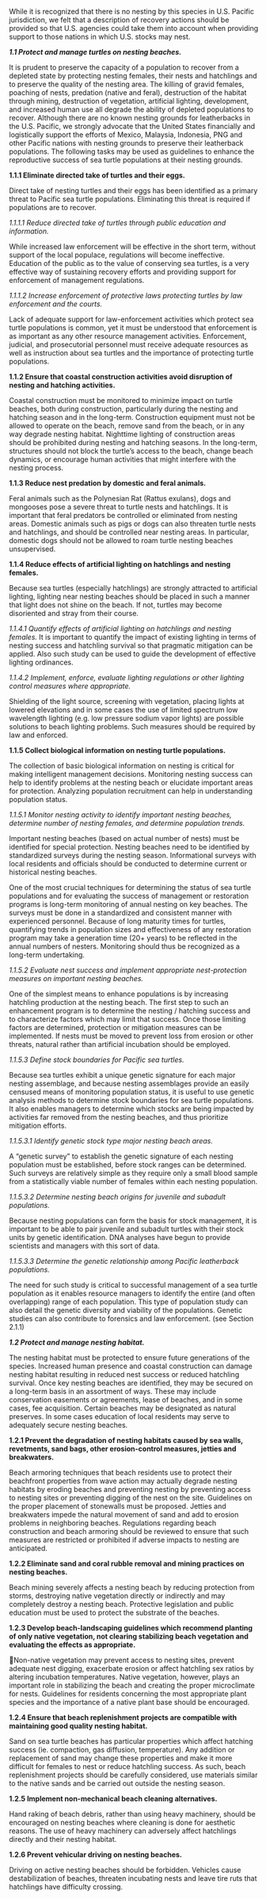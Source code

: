 While it is recognized that there is no nesting by this species in U.S. Pacific jurisdiction, we felt that a description of recovery actions should be provided so that U.S. agencies could take them into account when providing support to those nations in which U.S. stocks may nest.

__*1.1 Protect and manage turtles on nesting beaches.*__

It is prudent to preserve the capacity of a population to recover from a depleted state by protecting nesting females, their nests and hatchlings and to preserve the quality of the nesting area. The killing of gravid females, poaching of nests, predation (native and feral), destruction of the habitat through mining, destruction of vegetation, artificial lighting, development, and increased human use all degrade the ability of depleted populations to recover. Although there are no known nesting grounds for leatherbacks in the U.S. Pacific, we strongly advocate that the United States financially and logistically support the efforts of Mexico, Malaysia, Indonesia, PNG and other Pacific nations with nesting grounds to preserve their leatherback populations. The following tasks may be used as guidelines to enhance the reproductive success of sea turtle populations at their nesting grounds.

__1.1.1 Eliminate directed take of turtles and their eggs.__

Direct take of nesting turtles and their eggs has been identified as a primary threat to Pacific sea turtle populations. Eliminating this threat is required if populations are to recover.

_1.1.1.1 Reduce directed take of turtles through public education and information._

While increased law enforcement will be effective in the short term, without support of the local populace, regulations will become ineffective. Education of the public as to the value of conserving sea turtles, is a very effective way of sustaining recovery efforts and providing support for enforcement of management regulations.

_1.1.1.2 Increase enforcement of protective laws protecting turtles by law enforcement and the courts._

Lack of adequate support for law-enforcement activities which protect sea turtle populations is common, yet it must be understood that enforcement is as important as any other resource management activities. Enforcement, judicial, and prosecutorial personnel must receive adequate resources as well as instruction about sea turtles and the importance of protecting turtle populations.

__1.1.2 Ensure that coastal construction activities avoid disruption of nesting and hatching activities.__

Coastal construction must be monitored to minimize impact on turtle beaches, both during construction, particularly during the nesting and hatching season and in the long-term. Construction equipment must not be allowed to operate on the beach, remove sand from the beach, or in any way degrade nesting habitat. Nighttime lighting of construction areas should be prohibited during nesting and hatching seasons. In the long-term, structures should not block the turtle’s access to the beach, change beach dynamics, or encourage human activities that might interfere with the nesting process.

__1.1.3 Reduce nest predation by domestic and feral animals.__

Feral animals such as the Polynesian Rat (Rattus exulans), dogs and mongooses pose a severe threat to turtle nests and hatchlings. It is important that feral predators be controlled or eliminated from nesting areas. Domestic animals such as pigs or dogs can also threaten turtle nests and hatchlings, and should be controlled near nesting areas. In particular, domestic dogs should not be allowed to roam turtle nesting beaches unsupervised.

__1.1.4 Reduce effects of artificial lighting on hatchlings and nesting females.__

Because sea turtles (especially hatchlings) are strongly attracted to artificial lighting, lighting near nesting beaches should be placed in such a manner that light does not shine on the beach. If not, turtles may become disoriented and stray from their course.

_1.1.4.1 Quantify effects of artificial lighting on hatchlings and nesting females._
It is important to quantify the impact of existing lighting in terms of nesting success and hatchling survival so that pragmatic mitigation can be applied. Also such study can be used to guide the development of effective lighting ordinances.

_1.1.4.2 Implement, enforce, evaluate lighting regulations or other lighting control measures where appropriate._

Shielding of the light source, screening with vegetation, placing lights at lowered elevations and in some cases the use of limited spectrum low wavelength lighting (e.g. low pressure sodium vapor lights) are possible solutions to beach lighting problems. Such measures should be required by law and enforced.

__1.1.5 Collect biological information on nesting turtle populations.__

The collection of basic biological information on nesting is critical for making intelligent management decisions. Monitoring nesting success can help to identify problems at the nesting beach or elucidate important areas for protection. Analyzing population recruitment can help in understanding population status.

_1.1.5.1 Monitor nesting activity to identify important nesting beaches, determine number of nesting females, and determine population trends._

Important nesting beaches (based on actual number of nests) must be identified for special protection. Nesting beaches need to be identified by standardized surveys during the nesting season. Informational surveys with local residents and officials should be conducted to determine current or historical nesting beaches.

One of the most crucial techniques for determining the status of sea turtle populations and for evaluating the success of management or restoration programs is long-term monitoring of annual nesting on key beaches. The surveys must be done in a standardized and consistent manner with experienced personnel. Because of long maturity times for turtles, quantifying trends in population sizes and effectiveness of any restoration program may take a generation time (20+ years) to be reflected in the annual numbers of nesters. Monitoring should thus be recognized as a long-term undertaking.

_1.1.5.2 Evaluate nest success and implement appropriate nest-protection measures on important nesting beaches._

One of the simplest means to enhance populations is by increasing hatchling production at the nesting beach. The first step to such an enhancement program is to determine the nesting / hatching success and to characterize factors which may limit that success. Once those limiting factors are determined, protection or mitigation measures can be implemented. If nests must be moved to prevent loss from erosion or other threats, natural rather than artificial incubation should be employed.

_1.1.5.3 Define stock boundaries for Pacific sea turtles._

Because sea turtles exhibit a unique genetic signature for each major nesting assemblage, and because nesting assemblages provide an easily censused means of monitoring population status, it is useful to use genetic analysis methods to determine stock boundaries for sea turtle populations. It also enables managers to determine which stocks are being impacted by activities far removed from the nesting beaches, and thus prioritize mitigation efforts.

_1.1.5.3.1 Identify genetic stock type major nesting beach areas._

A “genetic survey” to establish the genetic signature of each nesting population must be established, before stock ranges can be determined. Such surveys are relatively simple as they require only a small blood sample from a statistically viable number of females within each nesting population.

_1.1.5.3.2 Determine nesting beach origins for juvenile and subadult populations._

Because nesting populations can form the basis for stock management, it is important to be able to pair juvenile and subadult turtles with their stock units by genetic identification. DNA analyses have begun to provide scientists and managers with this sort of data.

_1.1.5.3.3 Determine the genetic relationship among Pacific leatherback populations._

The need for such study is critical to successful management of a sea turtle population as it enables resource managers to identify the entire (and often overlapping) range of each population. This type of population study can also detail the genetic diversity and viability of the populations. Genetic studies can also contribute to forensics and law enforcement. (see Section 2.1.1)

__*1.2 Protect and manage nesting habitat.*__

The nesting habitat must be protected to ensure future generations of the species. Increased human presence and coastal construction can damage nesting habitat resulting in reduced nest success or reduced hatchling survival. Once key nesting beaches are identified, they may be secured on a long-term basis in an assortment of ways. These may include conservation easements or agreements, lease of beaches, and in some cases, fee acquisition. Certain beaches may be designated as natural preserves. In some cases education of local residents may serve to adequately secure nesting beaches.

__1.2.1 Prevent the degradation of nesting habitats caused by sea walls, revetments, sand bags, other erosion-control measures, jetties and breakwaters.__

Beach armoring techniques that beach residents use to protect their beachfront properties from wave action may actually degrade nesting habitats by eroding beaches and preventing nesting by preventing access to nesting sites or preventing digging of the nest on the site. Guidelines on the proper placement of stonewalls must be proposed. Jetties and breakwaters impede the natural movement of sand and add to erosion problems in neighboring beaches. Regulations regarding beach construction and beach armoring should be reviewed to ensure that such measures are restricted or prohibited if adverse impacts to nesting are anticipated.

__1.2.2 Eliminate sand and coral rubble removal and mining practices on nesting beaches.__

Beach mining severely affects a nesting beach by reducing protection from storms, destroying native vegetation directly or indirectly and may completely destroy a nesting beach. Protective legislation and public education must be used to protect the substrate of the beaches.

__1.2.3 Develop beach-landscaping guidelines which recommend planting of only native vegetation, not clearing stabilizing beach vegetation and evaluating the effects as appropriate.__

Non-native vegetation may prevent access to nesting sites, prevent adequate nest digging, exacerbate erosion or affect hatchling sex ratios by altering incubation temperatures. Native vegetation, however, plays an important role in stabilizing the beach and creating the proper microclimate for nests. Guidelines for residents concerning the most appropriate plant species and the importance of a native plant base should be encouraged.

__1.2.4 Ensure that beach replenishment projects are compatible with maintaining good quality nesting habitat.__

Sand on sea turtle beaches has particular properties which affect hatching success (ie. compaction, gas diffusion, temperature). Any addition or replacement of sand may change these properties and make it more difficult for females to nest or reduce hatchling success. As such, beach replenishment projects should be carefully considered, use materials similar to the native sands and be carried out outside the nesting season.

__1.2.5 Implement non-mechanical beach cleaning alternatives.__

Hand raking of beach debris, rather than using heavy machinery, should be encouraged on nesting beaches where cleaning is done for aesthetic reasons. The use of heavy machinery can adversely affect hatchlings directly and their nesting habitat.

__1.2.6 Prevent vehicular driving on nesting beaches.__

Driving on active nesting beaches should be forbidden. Vehicles cause destabilization of beaches, threaten incubating nests and leave tire ruts that hatchlings have difficulty crossing.
